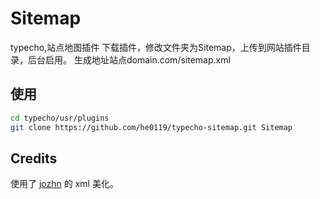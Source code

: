 # Sitemap

typecho,站点地图插件
下载插件，修改文件夹为Sitemap，上传到网站插件目录，后台启用。
生成地址站点domain.com/sitemap.xml

## 使用

```bash
cd typecho/usr/plugins
git clone https://github.com/he0119/typecho-sitemap.git Sitemap
```

## Credits

使用了 [jozhn](https://github.com/jozhn/Sitemap-for-Typecho) 的 xml 美化。
